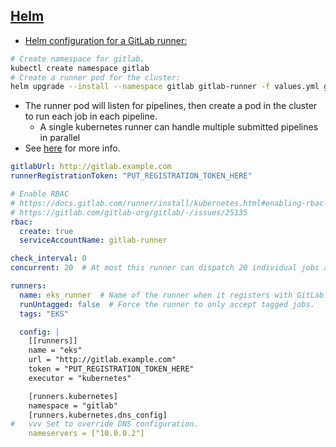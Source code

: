 ## [Helm](https://helm.sh/docs/)

- [Helm configuration for a GitLab runner:](https://docs.gitlab.com/runner/install/kubernetes.html)
```bash
# Create namespace for gitlab.
kubectl create namespace gitlab
# Create a runner pod for the cluster:
helm upgrade --install --namespace gitlab gitlab-runner -f values.yml gitlab/gitlab-runner
```
- The runner pod will listen for pipelines, then create a pod in the cluster to run each job in each pipeline.
  - A single kubernetes runner can handle multiple submitted pipelines in parallel
- See [here](https://docs.gitlab.com/runner/executors/kubernetes.html) for more info.
```yaml
gitlabUrl: http://gitlab.example.com
runnerRegistrationToken: "PUT_REGISTRATION_TOKEN_HERE"

# Enable RBAC
# https://docs.gitlab.com/runner/install/kubernetes.html#enabling-rbac-support
# https://gitlab.com/gitlab-org/gitlab/-/issues/25135
rbac:
  create: true
  serviceAccountName: gitlab-runner

check_interval: 0
concurrent: 20  # At most this runner can dispatch 20 individual jobs at once.

runners:
  name: eks_runner  # Name of the runner when it registers with GitLab.
  runUntagged: false  # Force the runner to only accept tagged jobs.
  tags: "EKS"

  config: |
    [[runners]]
    name = "eks"
    url = "http://gitlab.example.com"
    token = "PUT_REGISTRATION_TOKEN_HERE"
    executor = "kubernetes"

    [runners.kubernetes]                                                                                                                                                   
    namespace = "gitlab"
    [runners.kubernetes.dns_config]
#   vvv Set to override DNS configuration.
    nameservers = ["10.0.0.2"]  
 ```
